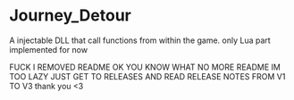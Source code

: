 # Journey_Detour
A injectable DLL that call functions from within the game. only Lua part implemented for now

FUCK I REMOVED README 
OK YOU KNOW WHAT NO MORE README IM TOO LAZY
JUST GET TO RELEASES AND READ RELEASE NOTES FROM V1 TO V3
thank you <3
